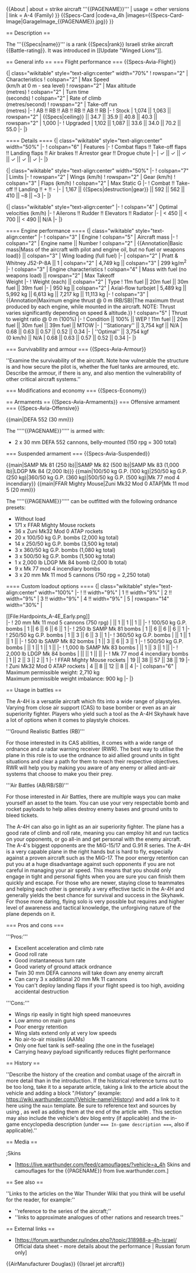 {{About
| about = strike aircraft '''{{PAGENAME}}'''
| usage = other versions
| link = A-4 (Family)
}}
{{Specs-Card
|code=a_4h
|images={{Specs-Card-Image|GarageImage_{{PAGENAME}}.jpg}}
}}

== Description ==
<!-- ''In the description, the first part should be about the history of and the creation and combat usage of the aircraft, as well as its key features. In the second part, tell the reader about the aircraft in the game. Insert a screenshot of the vehicle, so that if the novice player does not remember the vehicle by name, he will immediately understand what kind of vehicle the article is talking about.'' -->
The '''{{Specs|name}}''' is a rank {{Specs|rank}} Israeli strike aircraft {{Battle-rating}}. It was introduced in [[Update "Winged Lions"]].

== General info ==
=== Flight performance ===
{{Specs-Avia-Flight}}
<!-- ''Describe how the aircraft behaves in the air. Speed, manoeuvrability, acceleration and allowable loads - these are the most important characteristics of the vehicle.'' -->

{| class="wikitable" style="text-align:center" width="70%"
! rowspan="2" | Characteristics
! colspan="2" | Max Speed<br>(km/h at 0 m - sea level)
! rowspan="2" | Max altitude<br>(metres)
! colspan="2" | Turn time<br>(seconds)
! colspan="2" | Rate of climb<br>(metres/second)
! rowspan="2" | Take-off run<br>(metres)
|-
! AB !! RB !! AB !! RB !! AB !! RB
|-
! Stock
| 1,074 || 1,063 || rowspan="2" | {{Specs|ceiling}} || 34.7 || 35.9 || 40.8 || 40.3 || rowspan="2" | 1,000
|-
! Upgraded
| 1,102 || 1,087 || 33.6 || 34.0 || 70.2 || 55.0
|-
|}

==== Details ====
{| class="wikitable" style="text-align:center" width="50%"
|-
! colspan="6" | Features
|-
! Combat flaps !! Take-off flaps !! Landing flaps !! Air brakes !! Arrestor gear !! Drogue chute
|-
| ✓ || ✓ || ✓ || ✓ || ✓ || ✓     <!-- ✓ -->
|-
|}

{| class="wikitable" style="text-align:center" width="50%"
|-
! colspan="7" | Limits
|-
! rowspan="2" | Wings (km/h)
! rowspan="2" | Gear (km/h)
! colspan="3" | Flaps (km/h)
! colspan="2" | Max Static G
|-
! Combat !! Take-off !! Landing !! + !! -
|-
| 1,167<!--{{Specs|destruction|body}}--> || {{Specs|destruction|gear}} || 592 || 562 || 410 || ~8 || ~3
|-
|}

{| class="wikitable" style="text-align:center"
|-
! colspan="4" | Optimal velocities (km/h)
|-
! Ailerons !! Rudder !! Elevators !! Radiator
|-
| < 450 || < 700 || < 490 || N/A
|-
|}

==== Engine performance ====
{| class="wikitable" style="text-align:center"
|-
! colspan="3" | Engine
! colspan="5" | Aircraft mass
|-
! colspan="2" | Engine name || Number
! colspan="2" | {{Annotation|Basic mass|Mass of the aircraft with pilot and engine oil, but no fuel or weapons load}} || colspan="3" | Wing loading (full fuel)
|-
| colspan="2" | Pratt & Whitney J52-P-8A || 1
| colspan="2" | 4,749 kg || colspan="3" | 299 kg/m<sup>2</sup>
|-
! colspan="3" | Engine characteristics
! colspan="4" | Mass with fuel (no weapons load) || rowspan="2" | Max Takeoff<br>Weight
|-
! Weight (each) || colspan="2" | Type
! 11m fuel || 20m fuel || 30m fuel || 39m fuel
|-
| 950 kg || colspan="2" | Axial-flow turbojet
| 5,489 kg || 5,992 kg || 6,613 kg || 7,217 kg || 11,113 kg
|-
! colspan="3" | {{Annotation|Maximum engine thrust @ 0 m (RB/SB)|The maximum thrust produced by each engine, while mounted in the aircraft. NOTE: Thrust varies significantly depending on speed & altitude.}}
! colspan="5" | Thrust to weight ratio @ 0 m (100%)
|-
! Condition || 100% || WEP
! 11m fuel || 20m fuel || 30m fuel || 39m fuel || MTOW
|-
| ''Stationary'' || 3,754 kgf || N/A
| 0.68 || 0.63 || 0.57 || 0.52 || 0.34
|-
| ''Optimal'' || 3,754 kgf<br>(0 km/h) || N/A
| 0.68 || 0.63 || 0.57 || 0.52 || 0.34
|-
|}

=== Survivability and armour ===
{{Specs-Avia-Armour}}
<!-- ''Examine the survivability of the aircraft. Note how vulnerable the structure is and how secure the pilot is, whether the fuel tanks are armoured, etc. Describe the armour, if there is any, and also mention the vulnerability of other critical aircraft systems.'' -->
''Examine the survivability of the aircraft. Note how vulnerable the structure is and how secure the pilot is, whether the fuel tanks are armoured, etc. Describe the armour, if there is any, and also mention the vulnerability of other critical aircraft systems.''

=== Modifications and economy ===
{{Specs-Economy}}

== Armaments ==
{{Specs-Avia-Armaments}}
=== Offensive armament ===
{{Specs-Avia-Offensive}}
<!-- ''Describe the offensive armament of the aircraft, if any. Describe how effective the cannons and machine guns are in a battle, and also what belts or drums are better to use. If there is no offensive weaponry, delete this subsection.'' -->
{{main|DEFA 552 (30 mm)}}

The '''''{{PAGENAME}}''''' is armed with:

* 2 x 30 mm DEFA 552 cannons, belly-mounted (150 rpg = 300 total)

=== Suspended armament ===
{{Specs-Avia-Suspended}}
<!-- ''Describe the aircraft's suspended armament: additional cannons under the wings, bombs, rockets and torpedoes. This section is especially important for bombers and attackers. If there is no suspended weaponry remove this subsection.'' -->
{{main|SAMP Mk 81 (250 lb)||SAMP Mk 82 (500 lb)|SAMP Mk 83 (1,000 lb)|LDGP Mk 84 (2,000 lb)}}
{{main|100/50 kg G.P. (100 kg)|250/50 kg G.P. (250 kg)|360/50 kg G.P. (360 kg)|500/50 kg G.P. (500 kg)|Mk 77 mod 4 incendiary}}
{{main|FFAR Mighty Mouse|Zuni Mk32 Mod 0 ATAP|Mk 11 mod 5 (20 mm)}}

The '''''{{PAGENAME}}''''' can be outfitted with the following ordnance presets:

* Without load
* 171 x FFAR Mighty Mouse rockets
* 36 x Zuni Mk32 Mod 0 ATAP rockets
* 20 x 100/50 kg G.P. bombs (2,000 kg total)
* 14 x 250/50 kg G.P. bombs (3,500 kg total)
* 3 x 360/50 kg G.P. bombs (1,080 kg total)
* 3 x 500/50 kg G.P. bombs (1,500 kg total)
* 1 x 2,000 lb LDGP Mk 84 bomb (2,000 lb total)
* 9 x Mk 77 mod 4 incendiary bombs
* 3 x 20 mm Mk 11 mod 5 cannons (750 rpg = 2,250 total)

==== Custom loadout options ====
{| class="wikitable" style="text-align:center" width="100%"
|-
! !! width="9%" | 1 !! width="9%" | 2 !! width="9%" | 3 !! width="9%" | 4 !! width="9%" | 5
| rowspan="14" width="30%" | <div class="ttx-image">[[File:Hardpoints_A-4E_Early.png]]</div>
|-
! 20 mm Mk 11 mod 5 cannons (750 rpg)
| || 1 || 1 || 1 ||
|-
! 100/50 kg G.P. bombs
| 1 || 6 || 6 || 6 || 1
|-
! 250 lb SAMP Mk 81 bombs
| 1 || 6 || 6 || 6 || 1
|-
! 250/50 kg G.P. bombs
| 1 || 3 || 6 || 3 || 1
|-
! 360/50 kg G.P. bombs
| || 1 || 1 || 1 ||
|-
! 500 lb SAMP Mk 82 bombs
| 1 || 3 || 6 || 3 || 1
|-
! 500/50 kg G.P. bombs
| || 1 || 1 || 1 ||
|-
! 1,000 lb SAMP Mk 83 bombs
| || 1 || 3 || 1 ||
|-
! 2,000 lb LDGP Mk 84 bombs
| || || 1 || ||
|-
! Mk 77 mod 4 incendiary bombs
| 1 || 2 || 3 || 2 || 1
|-
! FFAR Mighty Mouse rockets
| 19 || 38 || 57 || 38 || 19
|-
! Zuni Mk32 Mod 0 ATAP rockets
| 4 || 8 || 12 || 8 || 4
|-
| colspan="6" | Maximum permissible weight: 2,710 kg<br>Maximum permissible weight imbalance: 900 kg
|-
|}

== Usage in battles ==
<!-- ''Describe the tactics of playing in the aircraft, the features of using aircraft in a team and advice on tactics. Refrain from creating a "guide" - do not impose a single point of view, but instead, give the reader food for thought. Examine the most dangerous enemies and give recommendations on fighting them. If necessary, note the specifics of the game in different modes (AB, RB, SB).'' -->
The A-4H is a versatile aircraft which fits into a wide range of playstyles. Varying from close air support (CAS) to base bomber or even as an air superiority fighter. Players who yield such a tool as the A-4H Skyhawk have a lot of options when it comes to playstyle choices.

'''Ground Realistic Battles (RB)'''

For those interested in its CAS abilities, it comes with a wide range of ordnance and a radar warning receiver (RWR). The best way to utilise the plane in this role is to use the ordnance to aid allied ground units in tight situations and clear a path for them to reach their respective objectives. RWR will help you by making you aware of any enemy or allied anti-air systems that choose to make you their prey.

'''Air Battles (AB/RB/SB)'''

For those interested in Air Battles, there are multiple ways you can make yourself an asset to the team. You can use your very respectable bomb and rocket payloads to help allies destroy enemy bases and ground units to bleed tickets.

The A-4H can also go in light as an air superiority fighter. The plane has a good rate of climb and roll rate, meaning you can employ hit and run tactics on your opponents, or go all-in and get personal with the enemy aircraft. The A-4's biggest opponents are the MiG-15/17 and G.91 R series. The A-4H is a very capable plane in the right hands but is hard to fly, especially against a proven aircraft such as the MiG-17. The poor energy retention can put you at a huge disadvantage against such opponents if you are not careful in managing your air speed. This means that you should only engage in tight and personal fights when you are sure you can finish them quickly and escape. For those who are newer, staying close to teammates and helping each other is generally a very effective tactic in the A-4H and generally yields the best chance for survival and success in the Skyhawk. For those more daring, flying solo is very possible but requires and higher level of awareness and tactical knowledge, the unforgiving nature of the plane depends on it.

=== Pros and cons ===
<!-- ''Summarise and briefly evaluate the vehicle in terms of its characteristics and combat effectiveness. Mark its pros and cons in the bulleted list. Try not to use more than 6 points for each of the characteristics. Avoid using categorical definitions such as "bad", "good" and the like - use substitutions with softer forms such as "inadequate" and "effective".'' -->

'''Pros:'''

* Excellent acceleration and climb rate
* Good roll rate
* Good instantaneous turn rate
* Good variety of ground attack ordnance
* Twin 30 mm DEFA cannons will take down any enemy aircraft
* Can carry 3 x additional 20 mm Mk 11 cannons
* You can't deploy landing flaps if your flight speed is too high, avoiding accidental destruction

'''Cons:'''

* Wings rip easily in tight high speed manoeuvres
* Low ammo on main guns
* Poor energy retention
* Wing slats extend only at very low speeds
* No air-to-air missiles (AAMs)
* Only one fuel tank is self-sealing (the one in the fuselage)
* Carrying heavy payload significantly reduces flight performance


== History ==
<!-- ''Describe the history of the creation and combat usage of the aircraft in more detail than in the introduction. If the historical reference turns out to be too long, take it to a separate article, taking a link to the article about the vehicle and adding a block "/History" (example: <nowiki>https://wiki.warthunder.com/(Vehicle-name)/History</nowiki>) and add a link to it here using the <code>main</code> template. Be sure to reference text and sources by using <code><nowiki><ref></ref></nowiki></code>, as well as adding them at the end of the article with <code><nowiki><references /></nowiki></code>. This section may also include the vehicle's dev blog entry (if applicable) and the in-game encyclopedia description (under <code><nowiki>=== In-game description ===</nowiki></code>, also if applicable).'' -->
''Describe the history of the creation and combat usage of the aircraft in more detail than in the introduction. If the historical reference turns out to be too long, take it to a separate article, taking a link to the article about the vehicle and adding a block "/History" (example: <nowiki>https://wiki.warthunder.com/(Vehicle-name)/History</nowiki>) and add a link to it here using the <code>main</code> template. Be sure to reference text and sources by using <code><nowiki><ref></ref></nowiki></code>, as well as adding them at the end of the article with <code><nowiki><references /></nowiki></code>. This section may also include the vehicle's dev blog entry (if applicable) and the in-game encyclopedia description (under <code><nowiki>=== In-game description ===</nowiki></code>, also if applicable).''

== Media ==
<!-- ''Excellent additions to the article would be video guides, screenshots from the game, and photos.'' -->

;Skins

* [https://live.warthunder.com/feed/camouflages/?vehicle=a_4h Skins and camouflages for the {{PAGENAME}} from live.warthunder.com.]

== See also ==
<!-- ''Links to the articles on the War Thunder Wiki that you think will be useful for the reader, for example:''
* ''reference to the series of the aircraft;''
* ''links to approximate analogues of other nations and research trees.'' -->
''Links to the articles on the War Thunder Wiki that you think will be useful for the reader, for example:''

* ''reference to the series of the aircraft;''
* ''links to approximate analogues of other nations and research trees.''

== External links ==
<!-- ''Paste links to sources and external resources, such as:''
* ''topic on the official game forum;''
* ''other literature.'' -->

* [https://forum.warthunder.ru/index.php?/topic/318988-a-4h-israel/ Official data sheet - more details about the performance | Russian forum only]

{{AirManufacturer Douglas}}
{{Israel jet aircraft}}